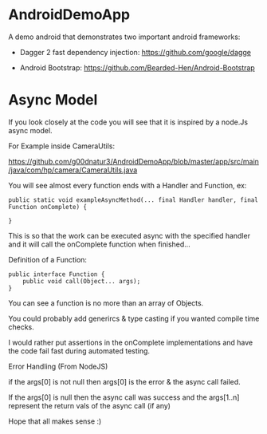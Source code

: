 # AndroidDemoApp

A demo android that demonstrates two important android frameworks:

  * Dagger 2 fast dependency injection: https://github.com/google/dagge

  * Android Bootstrap: https://github.com/Bearded-Hen/Android-Bootstrap


# Async Model

If you look closely at the code you will see that it is inspired by a node.Js async model.



For Example inside CameraUtils:

https://github.com/g00dnatur3/AndroidDemoApp/blob/master/app/src/main/java/com/hp/camera/CameraUtils.java

You will see almost every function ends with a Handler and Function, ex:

```
public static void exampleAsyncMethod(... final Handler handler, final Function onComplete) {

}
```

This is so that the work can be executed async with the specified handler and it will call the onComplete function when finished... 


Definition of a Function:

```
public interface Function {
    public void call(Object... args);
}
```

You can see a function is no more than an array of Objects.


You could probably add generircs & type casting if you wanted compile time checks.


I would rather put assertions in the onComplete implementations and have the code fail fast during automated testing.



Error Handling (From NodeJS)


if the args[0] is not null then args[0] is the error & the async call failed.

If the args[0] is null then the async call was success and the args[1..n] represent the return vals of the async call (if any)



Hope that all makes sense :)








